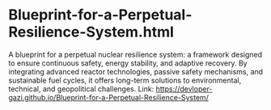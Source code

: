 # Blueprint-for-a-Perpetual-Resilience-System.html
A blueprint for a perpetual nuclear resilience system: a framework designed to ensure continuous safety, energy stability, and adaptive recovery. By integrating advanced reactor technologies, passive safety mechanisms, and sustainable fuel cycles, it offers long-term solutions to environmental, technical, and geopolitical challenges.
Link:
https://devloper-gazi.github.io/Blueprint-for-a-Perpetual-Resilience-System/
